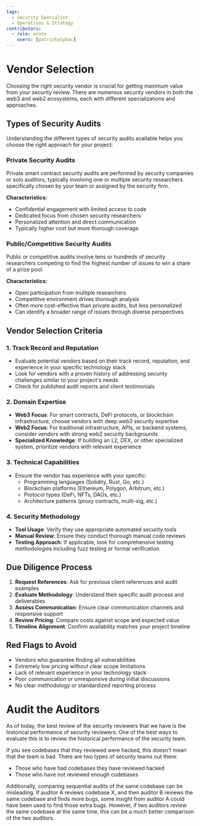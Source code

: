 ```yaml
---
tags:
  - Security Specialist
  - Operations & Strategy
contributors:
  - role: wrote
    users: [patrickalphac]
---
```


# Vendor Selection

Choosing the right security vendor is crucial for getting maximum value from your security review. There are numerous security vendors in both the web3 and web2 ecosystems, each with different specializations and approaches.

## Types of Security Audits

Understanding the different types of security audits available helps you choose the right approach for your project:

### Private Security Audits
Private smart contract security audits are performed by security companies or solo auditors, typically involving one or multiple security researchers specifically chosen by your team or assigned by the security firm.

**Characteristics:**
- Confidential engagement with limited access to code
- Dedicated focus from chosen security researchers
- Personalized attention and direct communication
- Typically higher cost but more thorough coverage

### Public/Competitive Security Audits
Public or competitive audits involve tens or hundreds of security researchers competing to find the highest number of issues to win a share of a prize pool.

**Characteristics:**
- Open participation from multiple researchers
- Competitive environment drives thorough analysis
- Often more cost-effective than private audits, but less personalized
- Can identify a broader range of issues through diverse perspectives

## Vendor Selection Criteria

### 1. Track Record and Reputation
- Evaluate potential vendors based on their track record, reputation, and experience in your specific technology stack
- Look for vendors with a proven history of addressing security challenges similar to your project's needs
- Check for published audit reports and client testimonials

### 2. Domain Expertise
- **Web3 Focus**: For smart contracts, DeFi protocols, or blockchain infrastructure, choose vendors with deep web3 security expertise
- **Web2 Focus**: For traditional infrastructure, APIs, or backend systems, consider vendors with strong web2 security backgrounds
- **Specialized Knowledge**: If building an L2, DEX, or other specialized system, prioritize vendors with relevant experience

### 3. Technical Capabilities
- Ensure the vendor has experience with your specific:
  - Programming languages (Solidity, Rust, Go, etc.)
  - Blockchain platforms (Ethereum, Polygon, Arbitrum, etc.)
  - Protocol types (DeFi, NFTs, DAOs, etc.)
  - Architecture patterns (proxy contracts, multi-sig, etc.)

### 4. Security Methodology
- **Tool Usage**: Verify they use appropriate automated security tools
- **Manual Review**: Ensure they conduct thorough manual code reviews
- **Testing Approach**: If applicable, look for comprehensive testing methodologies including fuzz testing or formal verification

## Due Diligence Process
1. **Request References**: Ask for previous client references and audit examples
2. **Evaluate Methodology**: Understand their specific audit process and deliverables
3. **Assess Communication**: Ensure clear communication channels and responsive support
4. **Review Pricing**: Compare costs against scope and expected value
5. **Timeline Alignment**: Confirm availability matches your project timeline

## Red Flags to Avoid

- Vendors who guarantee finding all vulnerabilities
- Extremely low pricing without clear scope limitations
- Lack of relevant experience in your technology stack
- Poor communication or unresponsive during initial discussions
- No clear methodology or standardized reporting process

# Audit the Auditors

As of today, the best review of the security reviewers that we have is the historical performance of security reviewers. One of the best ways to evaluate this is to review the historical performance of the security team. 

If you see codebases that they reviewed were hacked, this doesn't mean that the team is bad. There are two types of security teams out there:
- Those who have had codebases they have reviewed hacked
- Those who have not reviewed enough codebases

Additionally, comparing sequential audits of the same codebase can be misleading. If auditor A reviews codebase X, and then auditor B reviews the same codebase and finds more bugs, some insight from auditor A could have been used to find those extra bugs. However, if two auditors review the same codebase at the same time, this can be a much better comparison of the two auditors.